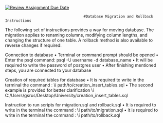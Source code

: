 [![Review Assignment Due Date](https://classroom.github.com/assets/deadline-readme-button-24ddc0f5d75046c5622901739e7c5dd533143b0c8e959d652212380cedb1ea36.svg)](https://classroom.github.com/a/JwSLLxUh)

                                        #Database Migration and Rollback Instructions

The following set of instructions provides a way for moving database. The migration applies to renaming columns, modifying column lengths, and changing the structure of one table. A rollback method is also available to reverse changes if required.

Connection to database 
•	Terminal or command prompt should be opened
•	Enter the psql command: psql -U username -d database_name
•	It will be required to write the password of postgres user
•	After finishing mentioned steps,  you are connected to your database


Creation of required tables for database
•	It is required to write in the terminal the command :  \i  path/to/creation_insert_tables.sql
•	The second example is provided for better clarification
\i  C:/Users/gsrus/Desktop/University/creation_insert_tables.sql

Instruction to run scripts for migration.sql and rollback.sql
•	It is required to write in the terminal the command :  \i  path/to/migration.sql
•	It is required to write in the terminal the command :  \i  path/to/rollback.sql
